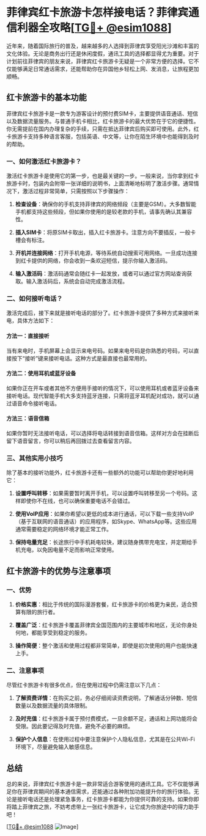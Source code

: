 # 菲律宾红卡旅游卡怎样接电话？菲律宾通信利器全攻略[[TG💪+ @esim1088](https://t.me/s/esim1088)]

近年来，随着国际旅行的普及，越来越多的人选择到菲律宾享受阳光沙滩和丰富的文化体验。无论是商务出行还是休闲度假，通讯工具的选择都显得尤为重要。对于计划前往菲律宾的朋友来说，菲律宾红卡旅游卡无疑是一个非常方便的选择。它不仅能够满足日常通话需求，还能帮助你在异国他乡轻松上网、发消息，让旅程更加顺畅。

## 红卡旅游卡的基本功能

菲律宾红卡旅游卡是一款专为游客设计的预付费SIM卡，主要提供语音通话、短信以及数据流量服务。与普通手机卡相比，红卡旅游卡的最大优势在于它的便捷性。你无需提前在国内办理复杂的手续，只需在抵达菲律宾后购买即可使用。此外，红卡旅游卡支持多种语言客服，包括英语、中文等，让你在陌生环境中也能得到及时的帮助。

### 一、如何激活红卡旅游卡？

激活红卡旅游卡是使用它的第一步，也是最关键的一步。一般来说，当你拿到红卡旅游卡时，包装内会附带一张详细的说明书，上面清晰地标明了激活步骤。通常情况下，激活过程非常简单，只需按照以下步骤操作：

1. **检查设备**：确保你的手机支持菲律宾的网络频段（主要是GSM）。大多数智能手机都支持这些频段，但如果你使用的是较老款的手机，请事先确认其兼容性。
   
2. **插入SIM卡**：将原SIM卡取出，插入红卡旅游卡。注意方向不要插反，一般卡槽会有标注。

3. **开机并连接网络**：打开手机电源，等待系统自动搜索可用网络。一旦成功连接到红卡提供的网络，你会收到一条欢迎短信，提示你输入激活码。

4. **输入激活码**：激活码通常会随红卡一起发放，或者可以通过官方网站查询获取。输入激活码后，系统会自动完成激活流程。

### 二、如何接听电话？

激活完成后，接下来就是接听电话的部分了。红卡旅游卡提供了多种方式来接听来电，具体方法如下：

#### 方法一：直接接听

当有来电时，手机屏幕上会显示来电号码。如果来电号码是你熟悉的号码，可以直接按下“接听”键来接听电话。这种方式是最直接也最常用的。

#### 方法二：使用耳机或蓝牙设备

如果你正在开车或者其他不方便用手接听的情况下，可以使用耳机或者蓝牙设备来接听电话。现代智能手机大多支持蓝牙连接，只需将蓝牙耳机配对成功，就可以通过语音命令接听电话。

#### 方法三：语音信箱

如果你暂时无法接听电话，可以选择将电话转接到语音信箱。这样对方会在挂断后留下语音留言，你可以稍后再回拨过去查看留言内容。

### 三、其他实用小技巧

除了基本的接听功能外，红卡旅游卡还有一些额外的功能可以帮助你更好地利用它：

1. **设置呼叫转移**：如果需要暂时离开手机，可以设置呼叫转移至另一个号码。这样即使你不在线，也可以确保重要电话不会错过。

2. **使用VoIP应用**：如果你希望以更低的成本进行通话，可以下载一些支持VoIP（基于互联网的语音通话）的应用程序，如Skype、WhatsApp等。这些应用通常需要稳定的网络环境才能正常工作。

3. **保持电量充足**：长途旅行中手机耗电较快，建议随身携带充电宝，并定期给手机充电，以免因电量不足而影响正常使用。

## 红卡旅游卡的优势与注意事项

### 一、优势

1. **价格实惠**：相比于传统的国际漫游套餐，红卡旅游卡的价格更为亲民，适合预算有限的旅行者。
   
2. **覆盖广泛**：红卡旅游卡覆盖菲律宾全国范围内的主要城市和地区，无论你身处何地，都能享受到稳定的服务。

3. **操作简便**：整个激活和使用过程都非常简单，即使是初次使用的用户也能快速上手。

### 二、注意事项

尽管红卡旅游卡有很多优点，但在使用过程中仍需注意以下几点：

1. **了解资费详情**：在购买之前，务必仔细阅读资费说明，了解通话分钟数、短信数量以及数据流量的具体限制。

2. **及时充值**：红卡旅游卡属于预付费模式，一旦余额不足，通话和上网功能将会受限。因此要记得及时充值，避免不必要的麻烦。

3. **保护个人信息**：在使用过程中要注意保护个人隐私信息，尤其是在公共Wi-Fi环境下，尽量避免输入敏感信息。

## 总结

总的来说，菲律宾红卡旅游卡是一款非常适合游客使用的通讯工具。它不仅能够满足你在菲律宾期间的基本通信需求，还能通过各种附加功能提升你的旅行体验。无论是接听电话还是处理紧急事务，红卡旅游卡都能为你提供可靠的支持。如果你即将踏上菲律宾之旅，不妨考虑带上一张红卡旅游卡，让它成为你旅途中的得力助手吧！

[[TG💪+ @esim1088](https://t.me/s/esim1088) ![Image](https://i.postimg.cc/4NQfJmqS/Snipaste-2025-05-13-00-14-12.png)]